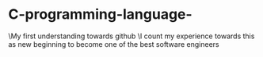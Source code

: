 # C-programming-language-
\\My first understanding towards github
\\I count my experience towards this as new beginning to become one of the best software engineers 
